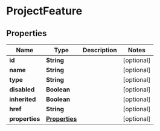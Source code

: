 
# ProjectFeature

## Properties
Name | Type | Description | Notes
------------ | ------------- | ------------- | -------------
**id** | **String** |  |  [optional]
**name** | **String** |  |  [optional]
**type** | **String** |  |  [optional]
**disabled** | **Boolean** |  |  [optional]
**inherited** | **Boolean** |  |  [optional]
**href** | **String** |  |  [optional]
**properties** | [**Properties**](Properties.md) |  |  [optional]



